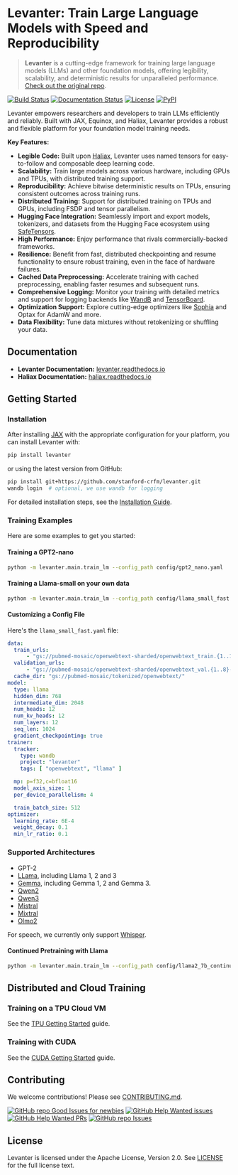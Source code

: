 # Levanter: Train Large Language Models with Speed and Reproducibility

> **Levanter** is a cutting-edge framework for training large language models (LLMs) and other foundation models, offering legibility, scalability, and deterministic results for unparalleled performance. [Check out the original repo](https://github.com/stanford-crfm/levanter).

[![Build Status](https://img.shields.io/github/actions/workflow/status/stanford-crfm/levanter/run_tests.yaml?branch=main)](https://github.com/stanford-crfm/levanter/actions?query=branch%3Amain++)
[![Documentation Status](https://readthedocs.org/projects/levanter/badge/?version=latest)](https://levanter.readthedocs.io/en/latest/)
[![License](https://img.shields.io/github/license/stanford-crfm/levanter?color=blue)](https://github.com/stanford-crfm/levanter/blob/main/LICENSE)
[![PyPI](https://img.shields.io/pypi/v/levanter?color=blue)](https://pypi.org/project/levanter/)

Levanter empowers researchers and developers to train LLMs efficiently and reliably. Built with JAX, Equinox, and Haliax, Levanter provides a robust and flexible platform for your foundation model training needs.

**Key Features:**

*   **Legible Code:** Built upon [Haliax](https://github.com/stanford-crfm/haliax), Levanter uses named tensors for easy-to-follow and composable deep learning code.
*   **Scalability:** Train large models across various hardware, including GPUs and TPUs, with distributed training support.
*   **Reproducibility:** Achieve bitwise deterministic results on TPUs, ensuring consistent outcomes across training runs.
*   **Distributed Training:** Support for distributed training on TPUs and GPUs, including FSDP and tensor parallelism.
*   **Hugging Face Integration:** Seamlessly import and export models, tokenizers, and datasets from the Hugging Face ecosystem using [SafeTensors](https://github.com/huggingface/safetensors).
*   **High Performance:** Enjoy performance that rivals commercially-backed frameworks.
*   **Resilience:** Benefit from fast, distributed checkpointing and resume functionality to ensure robust training, even in the face of hardware failures.
*   **Cached Data Preprocessing:** Accelerate training with cached preprocessing, enabling faster resumes and subsequent runs.
*   **Comprehensive Logging:** Monitor your training with detailed metrics and support for logging backends like [WandB](https://wandb.ai/site) and [TensorBoard](https://www.tensorflow.org/tensorboard).
*   **Optimization Support:** Explore cutting-edge optimizers like [Sophia](https://arxiv.org/abs/2305.14342) and Optax for AdamW and more.
*   **Data Flexibility:** Tune data mixtures without retokenizing or shuffling your data.

## Documentation

*   **Levanter Documentation:** [levanter.readthedocs.io](https://levanter.readthedocs.io/en/latest/)
*   **Haliax Documentation:** [haliax.readthedocs.io](https://haliax.readthedocs.io/en/latest/)

## Getting Started

### Installation

After installing [JAX](https://github.com/google/jax/blob/main/README.md#installation) with the appropriate configuration
for your platform, you can install Levanter with:

```bash
pip install levanter
```

or using the latest version from GitHub:

```bash
pip install git+https://github.com/stanford-crfm/levanter.git
wandb login  # optional, we use wandb for logging
```

For detailed installation steps, see the [Installation Guide](docs/Installation.md).

### Training Examples

Here are some examples to get you started:

#### Training a GPT2-nano

```bash
python -m levanter.main.train_lm --config_path config/gpt2_nano.yaml
```

#### Training a Llama-small on your own data

```bash
python -m levanter.main.train_lm --config_path config/llama_small_fast.yaml --data.id openwebtext
```

#### Customizing a Config File

Here's
the `llama_small_fast.yaml` file:

```yaml
data:
  train_urls:
      - "gs://pubmed-mosaic/openwebtext-sharded/openwebtext_train.{1..128}-of-128.jsonl.gz"
  validation_urls:
      - "gs://pubmed-mosaic/openwebtext-sharded/openwebtext_val.{1..8}-of-8.jsonl.gz"
  cache_dir: "gs://pubmed-mosaic/tokenized/openwebtext/"
model:
  type: llama
  hidden_dim: 768
  intermediate_dim: 2048
  num_heads: 12
  num_kv_heads: 12
  num_layers: 12
  seq_len: 1024
  gradient_checkpointing: true
trainer:
  tracker:
    type: wandb
    project: "levanter"
    tags: [ "openwebtext", "llama" ]

  mp: p=f32,c=bfloat16
  model_axis_size: 1
  per_device_parallelism: 4

  train_batch_size: 512
optimizer:
  learning_rate: 6E-4
  weight_decay: 0.1
  min_lr_ratio: 0.1
```

### Supported Architectures

*   GPT-2
*   [LLama](https://ai.meta.com/llama/), including Llama 1, 2 and 3
*   [Gemma](https://ai.google.dev/gemma), including Gemma 1, 2 and Gemma 3.
*   [Qwen2](https://huggingface.co/Qwen/Qwen2.5-7B)
*   [Qwen3](https://huggingface.co/Qwen/Qwen3-8B)
*   [Mistral](https://huggingface.co/mistralai/Mistral-7B-Instruct-v0.3)
*   [Mixtral](https://huggingface.co/mistralai/Mixtral-8x7B-Instruct-v0.1)
*   [Olmo2](https://huggingface.co/allenai/Olmo-2-1124-7B)

For speech, we currently only support [Whisper](https://huggingface.co/openai/whisper-large-v3).

#### Continued Pretraining with Llama

```bash
python -m levanter.main.train_lm --config_path config/llama2_7b_continued.yaml
```

## Distributed and Cloud Training

### Training on a TPU Cloud VM

See the [TPU Getting Started](docs/Getting-Started-TPU-VM.md) guide.

### Training with CUDA

See the [CUDA Getting Started](docs/Getting-Started-GPU.md) guide.

## Contributing

We welcome contributions! Please see [CONTRIBUTING.md](CONTRIBUTING.md).

[![GitHub repo Good Issues for newbies](https://img.shields.io/github/issues/stanford-crfm/levanter/good%20first%20issue?style=flat&logo=github&logoColor=green&label=Good%20First%20issues)](https://github.com/stanford-crfm/levanter/issues?q=is%3Aopen+is%3Aissue+label%3A%22good+first+issue%22) [![GitHub Help Wanted issues](https://img.shields.io/github/issues/stanford-crfm/levanter/help%20wanted?style=flat&logo=github&logoColor=b545d1&label=%22Help%20Wanted%22%20issues)](https://github.com/stanford-crfm/levanter/issues?q=is%3Aopen+is%3Aissue+label%3A%22help+wanted%22) [![GitHub Help Wanted PRs](https://img.shields.io/github/issues-pr/stanford-crfm/levanter/help%20wanted?style=flat&logo=github&logoColor=b545d1&label=%22Help%20Wanted%22%20PRs)](https://github.com/stanford-crfm/levanter/pulls?q=is%3Aopen+is%3Aissue+label%3A%22help+wanted%22) [![GitHub repo Issues](https://img.shields.io/github/issues/stanford-crfm/levanter?style=flat&logo=github&logoColor=red&label=Issues)](https://github.com/stanford-crfm/levanter/issues?q=is%3Aopen)

## License

Levanter is licensed under the Apache License, Version 2.0. See [LICENSE](LICENSE) for the full license text.